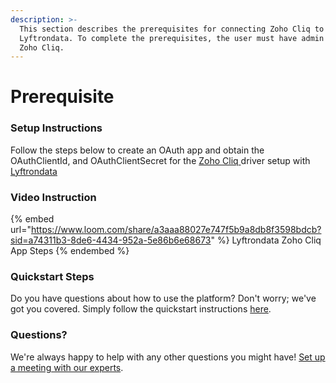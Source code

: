 ```yaml
---
description: >-
  This section describes the prerequisites for connecting Zoho Cliq to
  Lyftrondata. To complete the prerequisites, the user must have admin access to
  Zoho Cliq.
---
```


# Prerequisite

<mark style="color:blue;"></mark>

### Setup Instructions

Follow the steps below to create an OAuth app and obtain the OAuthClientId, and OAuthClientSecret for the [Zoho Cliq](https://www.lyftrondata.com/integration/business-analytics/zoho-cliq/)[ ](https://www.lyftrondata.com/integration/freshdesk/)driver setup with [Lyftrondata](https://www.lyftrondata.com)

### Video Instruction

{% embed url="https://www.loom.com/share/a3aaa88027e747f5b9a8db8f3598bdcb?sid=a74311b3-8de6-4434-952a-5e86b6e68673" %}
Lyftrondata Zoho Cliq App Steps
{% endembed %}

### Quickstart Steps

Do you have questions about how to use the platform? Don't worry; we've got you covered. Simply follow the quickstart instructions [here](../../../quickstart-steps.md).

### Questions? <a href="#questions" id="questions"></a>

We're always happy to help with any other questions you might have! [Set up a meeting with our experts](https://www.lyftrondata.com/book-a-meeting/).

